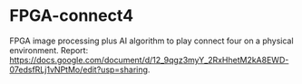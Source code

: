 # FPGA-connect4
FPGA image processing plus AI algorithm to play connect four on a physical environment.
Report: https://docs.google.com/document/d/12_9qgz3myY_2RxHhetM2kA8EWD-07edsfRLj1vNPtMo/edit?usp=sharing.

